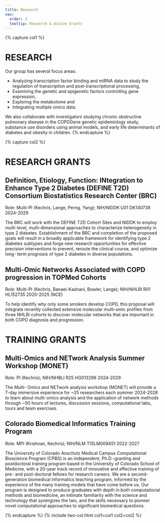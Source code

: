 ```yaml
---
title: Research
nav:
  order: 3
  tooltip: Research & Active Grants
---
```


{% capture col1 %}

# RESEARCH

Our group has several focus areas:
* Analyzing transcription factor binding and miRNA data to study the regulation of transcription and post-transcriptional processing,
* Examining the genetic and epigenetic factors controlling gene expression, 
* Exploring the metabolome and 
* Integrating multiple omics data.


 We also collaborate with investigators studying chronic obstructive pulmonary 
disease in the COPDGene genetic epidemiology study, substance use disorders using animal models, and early life 
determinants of diabetes and obesity in children.
{% endcapture %}

{% capture col2 %}

# RESEARCH GRANTS


## Definition, Etiology, Function: INtegration to Enhance Type 2 Diabetes (DEFINE T2D) Consortium  Biostatistics Research Center (BRC)
Role: Multi-PI (Kechris, Lange, Perng, Yang); NIH/NIDDK U01 DK140738 2024-2029

The BRC will work with the DEFINE T2D Cohort Sites and NIDDK to employ multi-level, multi-dimensional approaches
to characterize heterogeneity in type 2 diabetes. Establishment of the BRC and completion of the proposed goals 
will result in a broadly applicable framework for identifying type 2 diabetes subtypes and forge new research 
opportunities for effective precision interventions to prevent, reroute the clinical course, and optimize long-
term prognosis of type 2 diabetes in diverse populations.

## Multi-Omic Networks Associated with COPD progression in TOPMed Cohorts
Role: Multi-PI (Kechris, Banaei-Kashani, Bowler, Lange); NIH/NHLBI R01 HL152735 2020-2025 (NCE)

To help identify why only some smokers develop COPD, this proposal will integrate recently collected extensive 
molecular multi-omic profiles from three NHLBI cohorts to discover molecular networks that are important in both 
COPD diagnosis and progression.


# TRAINING GRANTS

## Multi-Omics and NETwork Analysis Summer Workshop (MONET)
Role: PI (Kechris); NIH/NHBLI R25 HG013296 2024-2029

The Multi- Omics and NETwork analysis workshop (MONET) will provide a 7-day immersive experience for ~25 
researchers each summer 2024-2028 to learn about multi-omics analysis and the application of network methods 
through ~50 hours of lectures, discussion sessions, computational labs, tours and team exercises.

## Colorado Biomedical Informatics Training Program
Role: MPI (Krishnan, Kechris); NIH/NLM T15LM009451 2022-2027

The University of Colorado Anschutz Medical Campus Computational Bioscience Program (CPBS) is an independent, Ph.D.-granting and postdoctoral 
training program based in the University of Colorado School of Medicine, with a 20-year track record of innovative and effective training of pre- and 
post-doctoral fellows for research careers. We are a second-generation biomedical informatics teaching program, informed by the experience of the 
many training models that have come before us. Our program is designed to produce graduates with depth in both computational methods and biomedicine, 
an intimate familiarity with the science and technology that synergizes the two, and the skills necessary to pioneer novel computational approaches 
to significant biomedical questions.



{% endcapture %}
{% include two-col.html col1=col1 col2=col2 %}

